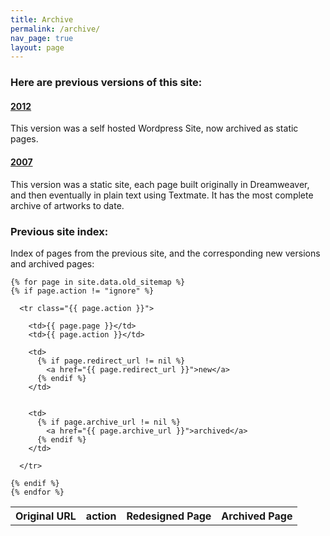 ```yaml
---
title: Archive
permalink: /archive/
nav_page: true
layout: page
---
```


### Here are previous versions of this site:

#### [2012](2012/)

This version was a self hosted Wordpress Site, now archived as static pages.

#### [2007](2007/)
This version was a static site, each page built originally in Dreamweaver, and then eventually in plain text using Textmate. It has the most complete archive of artworks to date.

### Previous site index:

Index of pages from the previous site, and the corresponding new versions and archived pages:

<section>

  <table>
    <tr>
      <th>Original URL</th>
      <th>action</th>
      <th>Redesigned Page</th>
      <th>Archived Page</th>
    </tr>

    {% for page in site.data.old_sitemap %}
    {% if page.action != "ignore" %}

      <tr class="{{ page.action }}">

        <td>{{ page.page }}</td>
        <td>{{ page.action }}</td>

        <td>
          {% if page.redirect_url != nil %}
            <a href="{{ page.redirect_url }}">new</a>
          {% endif %}
        </td>


        <td>
          {% if page.archive_url != nil %}
            <a href="{{ page.archive_url }}">archived</a>
          {% endif %}
        </td>

      </tr>

    {% endif %}
    {% endfor %}

  </table>
</section>
